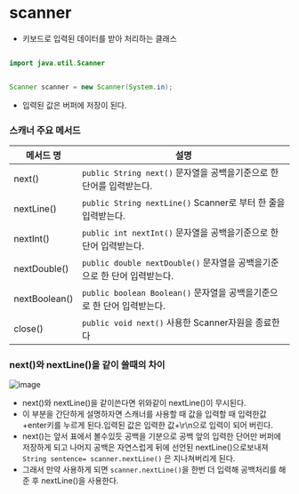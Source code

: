# scanner

- 키보드로 입력된 데이터를 받아 처리하는 클래스

```java

import java.util.Scanner


Scanner scanner = new Scanner(System.in);

```
- 입력된 값은 버퍼에 저장이 된다.



### 스캐너 주요 메서드

|메서드 명| 설명|
|---|---|
|next()|`public String next()` 문자열을 공백을기준으로 한 단어를 입력받는다.|
|nextLine()|`public String nextLine()` Scanner로 부터 한 줄을 입력받는다.|
|nextInt()|`public int nextInt()` 문자열을 공백을기준으로 한 단어 입력받는다.|
|nextDouble()|`public double nextDouble()` 문자열을 공백을기준으로 한 단어 입력받는다.|
|nextBoolean()|`public boolean Boolean()` 문자열을 공백을기준으로 한 단어 입력받는다.|
|close()|`public void next()`  사용한 Scanner자원을 종료한다|


### next()와 nextLine()을 같이 쓸때의 차이


![image](https://user-images.githubusercontent.com/78067072/210557450-1a9b73bb-891b-45b0-99de-cb8e2692a6c7.png)

- next()와 nextLine()을 같이쓴다면 위와같이 nextLine()이 무시된다.
- 이 부분을 간단하게 설명하자면 스캐너를 사용할 때 값을 입력할 때 입력한값+enter키를 누르게 된다.입력된 값은 입력한 값+\r\n으로 입력이 되어 버린다.
- next()는 앞서 표에서 볼수있듯 공백을 기분으로 공백 앞의 입력한 단어만 버퍼에 저장하게 되고 나머지 공백은 자연스럽게 뒤에 선언된 nextLine()으로보내져 `String sentence= scanner.nextLine()` 은 지나쳐버리게 된다.
- 그래서 만약 사용하게 되면 `scanner.nextLine()`을 한번 더 입력해 공백처리를 해준 후 nextLine()을 사용한다.



